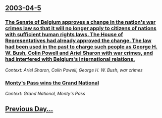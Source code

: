 ## [2003-04-5](/news/2003/04/5/index.md)

### [ The Senate of Belgium approves a change in the nation's war crimes law so that it will no longer apply to citizens of nations with sufficient human rights laws. The House of Representatives had already approved the change. The law had been used in the past to charge such people as George H. W. Bush, Colin Powell and Ariel Sharon with war crimes, and had interfered with Belgium's international relations.](/news/2003/04/5/the-senate-of-belgium-approves-a-change-in-the-nation-s-war-crimes-law-so-that-it-will-no-longer-apply-to-citizens-of-nations-with-sufficie.md)
_Context: Ariel Sharon, Colin Powell, George H. W. Bush, war crimes_

### [ Monty's Pass wins the Grand National](/news/2003/04/5/monty-s-pass-wins-the-grand-national.md)
_Context: Grand National, Monty's Pass_

## [Previous Day...](/news/2003/04/4/index.md)

